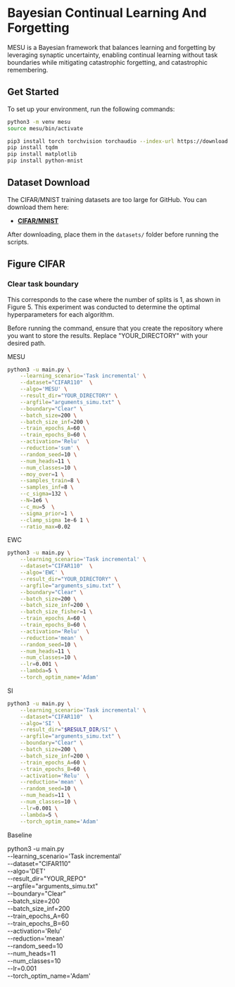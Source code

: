 # Bayesian Continual Learning And Forgetting

MESU is a Bayesian framework that balances learning and forgetting by leveraging synaptic uncertainty, enabling continual learning without task boundaries while mitigating catastrophic forgetting, and catastrophic remembering.

## Get Started

To set up your environment, run the following commands:

```bash
python3 -m venv mesu
source mesu/bin/activate

pip3 install torch torchvision torchaudio --index-url https://download.pytorch.org/whl/cu118
pip install tqdm
pip install matplotlib
pip install python-mnist
```

## Dataset Download

The CIFAR/MNIST training datasets are too large for GitHub. You can download them here:

- **[CIFAR/MNIST](https://www.dropbox.com/scl/fo/oomzzdq99ldkfyyvoylnq/ABxo-0qRKecwa4pzLjb_dpQ?rlkey=0k2r4zpnwgnratzm8m60dlb05&st=ja2716mf&dl=0)**

After downloading, place them in the `datasets/` folder before running the scripts.



## Figure CIFAR

### Clear task boundary
This corresponds to the case where the number of splits is 1, as shown in Figure 5. This experiment was conducted to determine the optimal hyperparameters for each algorithm.

Before running the command, ensure that you create the repository where you want to store the results. Replace "YOUR_DIRECTORY" with your desired path.

MESU
```bash
python3 -u main.py \
    --learning_scenario='Task incremental' \
    --dataset="CIFAR110"  \
    --algo='MESU' \
    --result_dir="YOUR_DIRECTORY" \
    --argfile="arguments_simu.txt" \
    --boundary="Clear" \
    --batch_size=200 \
    --batch_size_inf=200 \
    --train_epochs_A=60 \
    --train_epochs_B=60 \
    --activation='Relu'  \
    --reduction='sum' \
    --random_seed=10 \
    --num_heads=11 \
    --num_classes=10 \
    --moy_over=1 \
    --samples_train=8 \
    --samples_inf=8 \
    --c_sigma=132 \
    --N=1e6 \
    --c_mu=5  \
    --sigma_prior=1 \
    --clamp_sigma 1e-6 1 \
    --ratio_max=0.02
```


EWC

```bash
python3 -u main.py \
    --learning_scenario='Task incremental' \
    --dataset="CIFAR110"  \
    --algo='EWC' \
    --result_dir="YOUR_DIRECTORY" \
    --argfile="arguments_simu.txt" \
    --boundary="Clear" \
    --batch_size=200 \
    --batch_size_inf=200 \
    --batch_size_fisher=1 \
    --train_epochs_A=60 \
    --train_epochs_B=60 \
    --activation='Relu'  \
    --reduction='mean' \
    --random_seed=10 \
    --num_heads=11 \
    --num_classes=10 \
    --lr=0.001 \
    --lambda=5 \
    --torch_optim_name='Adam' 
```

SI

```bash
python3 -u main.py \
    --learning_scenario='Task incremental' \
    --dataset="CIFAR110"  \
    --algo='SI' \
    --result_dir="$RESULT_DIR/SI" \
    --argfile="arguments_simu.txt" \
    --boundary="Clear" \
    --batch_size=200 \
    --batch_size_inf=200 \
    --train_epochs_A=60 \
    --train_epochs_B=60 \
    --activation='Relu'  \
    --reduction='mean' \
    --random_seed=10 \
    --num_heads=11 \
    --num_classes=10 \
    --lr=0.001 \
    --lambda=5 \
    --torch_optim_name='Adam'  
```
Baseline

python3 -u main.py \
    --learning_scenario='Task incremental' \
    --dataset="CIFAR110"  \
    --algo='DET' \
    --result_dir="YOUR_REPO" \
    --argfile="arguments_simu.txt" \
    --boundary="Clear" \
    --batch_size=200 \
    --batch_size_inf=200 \
    --train_epochs_A=60 \
    --train_epochs_B=60 \
    --activation='Relu'  \
    --reduction='mean' \
    --random_seed=10 \
    --num_heads=11 \
    --num_classes=10 \
    --lr=0.001 \
    --torch_optim_name='Adam'
